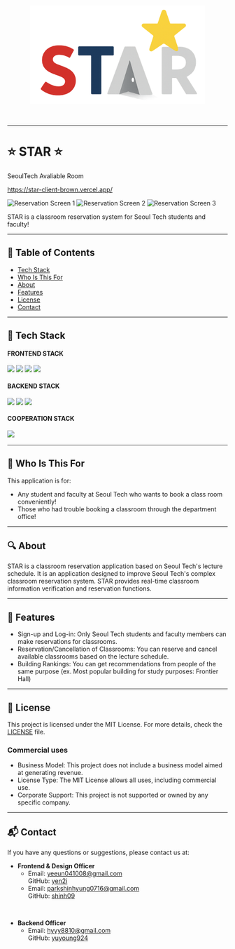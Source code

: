 <p align="center">
  <img src="front\src\assets\starlogo.png" alt="Logo" width="400">
</p>

<br>

---

# ⭐ STAR ⭐
SeoulTech Avaliable Room

<https://star-client-brown.vercel.app/>

<img alt="Reservation Screen 1" src="https://github.com/user-attachments/assets/0e618195-a67f-406c-9253-1e73c87f8623" width="250"> <img alt="Reservation Screen 2" src="https://github.com/user-attachments/assets/d325f6a8-56ee-4c15-9705-791c0739e6f0" width="250"> <img alt="Reservation Screen 3" src="https://github.com/user-attachments/assets/6fc2580f-db78-40af-a911-a6afcb821ab6" width="250">

STAR is a classroom reservation system for Seoul Tech students and faculty!

---

## 📖 Table of Contents
- [Tech Stack](#tech-stack)
- [Who Is This For](#who-is-this-for)
- [About](#about)
- [Features](#features)
- [License](#license)
- [Contact](#contact)

---

## 🔧 Tech Stack

#### FRONTEND STACK

<img src="https://img.shields.io/badge/html5-E34F26?style=for-the-badge&logo=html5&logoColor=white"> <img src="https://img.shields.io/badge/css-1572B6?style=for-the-badge&logo=css3&logoColor=white"> <img src="https://img.shields.io/badge/javascript-F7DF1E?style=for-the-badge&logo=javascript&logoColor=black"> <img src="https://img.shields.io/badge/react-61DAFB?style=for-the-badge&logo=react&logoColor=black"> 

#### BACKEND STACK
<img src="https://img.shields.io/badge/node.js-339933?style=for-the-badge&logo=Node.js&logoColor=white"> <img src="https://img.shields.io/badge/mongoDB-47A248?style=for-the-badge&logo=MongoDB&logoColor=white"> <img src="https://img.shields.io/badge/express-000000?style=for-the-badge&logo=express&logoColor=white">

#### COOPERATION STACK
<img src="https://img.shields.io/badge/github-181717?style=for-the-badge&logo=github&logoColor=white">

---

## 🎯 Who Is This For
This application is for:
- Any student and faculty at Seoul Tech who wants to book a class room conveniently!
- Those who had trouble booking a classroom through the department office!

---

## 🔍 About
STAR is a classroom reservation application based on Seoul Tech's lecture schedule.
It is an application designed to improve Seoul Tech's complex classroom reservation system.
STAR provides real-time classroom information verification and reservation functions.

---

## 🚀 Features
- Sign-up and Log-in: Only Seoul Tech students and faculty members can make reservations for classrooms.
- Reservation/Cancellation of Classrooms: You can reserve and cancel available classrooms based on the lecture schedule.
- Building Rankings: You can get recommendations from people of the same purpose (ex. Most popular building for study purposes: Frontier Hall)

---


## 📜 License
This project is licensed under the MIT License. 
For more details, check the [LICENSE](./LICENSE) file.

### Commercial uses
- Business Model: This project does not include a business model aimed at generating revenue.
- License Type: The MIT License allows all uses, including commercial use.
- Corporate Support: This project is not supported or owned by any specific company.


---

## 📬 Contact
If you have any questions or suggestions, please contact us at:
- **Frontend & Design Officer**  
  - Email: [yeeun041008@gmail.com](mailto:yeeun041008@gmail.com)  
    GitHub: [yen2i](https://github.com/yen2i)  
  - Email: [parkshinhyung0716@gmail.com](mailto:parkshinhyung0716@gmail.com)  
    GitHub: [shinh09](https://github.com/shinh09)

<br>

- **Backend Officer**  
  - Email: [hyyy8810@gmail.com](mailto:hyyy8810@gmail.com)  
    GitHub: [yuyoung924](https://github.com/yuyoung924)



